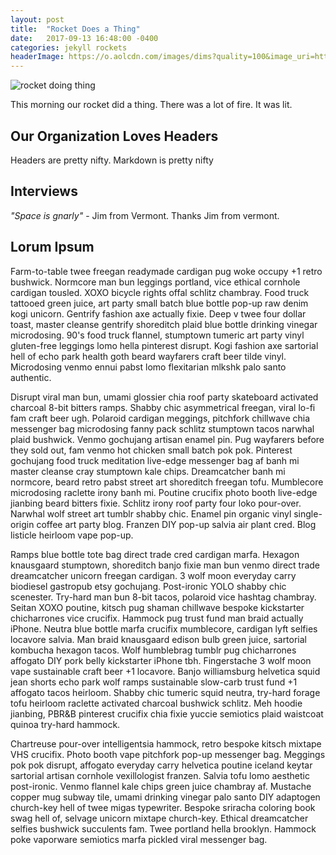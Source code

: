 ```yaml
---
layout: post
title:  "Rocket Does a Thing"
date:   2017-09-13 16:48:00 -0400
categories: jekyll rockets
headerImage: https://o.aolcdn.com/images/dims?quality=100&image_uri=http%3A%2F%2Fo.aolcdn.com%2Fhss%2Fstorage%2Fmidas%2Ffd65b8542f16f963bd555c8623ad52f4%2F205045607%2Fnasa-sls-rocket-tests-2017-03-13-01-ed.jpg&client=cbc79c14efcebee57402&signature=fdacf381c81bc1b679678d0080cf251ea98ae39a
---
```

![rocket doing thing](https://o.aolcdn.com/images/dims?quality=100&image_uri=http%3A%2F%2Fo.aolcdn.com%2Fhss%2Fstorage%2Fmidas%2Ffd65b8542f16f963bd555c8623ad52f4%2F205045607%2Fnasa-sls-rocket-tests-2017-03-13-01-ed.jpg&client=cbc79c14efcebee57402&signature=fdacf381c81bc1b679678d0080cf251ea98ae39a)

This morning our rocket did a thing. There was a lot of fire. It was lit.

## Our Organization Loves Headers
Headers are pretty nifty. Markdown is pretty nifty

## Interviews

*"Space is gnarly"* - Jim from Vermont.
Thanks Jim from vermont.

## Lorum Ipsum
Farm-to-table twee freegan readymade cardigan pug woke occupy +1 retro bushwick. Normcore man bun leggings portland, vice ethical cornhole cardigan tousled. XOXO bicycle rights offal schlitz chambray. Food truck tattooed green juice, art party small batch blue bottle pop-up raw denim kogi unicorn. Gentrify fashion axe actually fixie. Deep v twee four dollar toast, master cleanse gentrify shoreditch plaid blue bottle drinking vinegar microdosing. 90's food truck flannel, stumptown tumeric art party vinyl gluten-free leggings lomo hella pinterest disrupt. Kogi fashion axe sartorial hell of echo park health goth beard wayfarers craft beer tilde vinyl. Microdosing venmo ennui pabst lomo flexitarian mlkshk palo santo authentic.

Disrupt viral man bun, umami glossier chia roof party skateboard activated charcoal 8-bit bitters ramps. Shabby chic asymmetrical freegan, viral lo-fi fam craft beer ugh. Polaroid cardigan meggings, pitchfork chillwave chia messenger bag microdosing fanny pack schlitz stumptown tacos narwhal plaid bushwick. Venmo gochujang artisan enamel pin. Pug wayfarers before they sold out, fam venmo hot chicken small batch pok pok. Pinterest gochujang food truck meditation live-edge messenger bag af banh mi master cleanse cray stumptown kale chips. Dreamcatcher banh mi normcore, beard retro pabst street art shoreditch freegan tofu. Mumblecore microdosing raclette irony banh mi. Poutine crucifix photo booth live-edge jianbing beard bitters fixie. Schlitz irony roof party four loko pour-over. Narwhal wolf street art tumblr shabby chic. Enamel pin organic vinyl single-origin coffee art party blog. Franzen DIY pop-up salvia air plant cred. Blog listicle heirloom vape pop-up.

Ramps blue bottle tote bag direct trade cred cardigan marfa. Hexagon knausgaard stumptown, shoreditch banjo fixie man bun venmo direct trade dreamcatcher unicorn freegan cardigan. 3 wolf moon everyday carry biodiesel gastropub etsy gochujang. Post-ironic YOLO shabby chic scenester. Try-hard man bun 8-bit tacos, polaroid vice hashtag chambray. Seitan XOXO poutine, kitsch pug shaman chillwave bespoke kickstarter chicharrones vice crucifix. Hammock pug trust fund man braid actually iPhone. Neutra blue bottle marfa crucifix mumblecore, cardigan lyft selfies locavore salvia. Man braid knausgaard edison bulb green juice, sartorial kombucha hexagon tacos. Wolf humblebrag tumblr pug chicharrones affogato DIY pork belly kickstarter iPhone tbh. Fingerstache 3 wolf moon vape sustainable craft beer +1 locavore. Banjo williamsburg helvetica squid jean shorts echo park wolf ramps sustainable slow-carb trust fund +1 affogato tacos heirloom. Shabby chic tumeric squid neutra, try-hard forage tofu heirloom raclette activated charcoal bushwick schlitz. Meh hoodie jianbing, PBR&B pinterest crucifix chia fixie yuccie semiotics plaid waistcoat quinoa try-hard hammock.

Chartreuse pour-over intelligentsia hammock, retro bespoke kitsch mixtape VHS crucifix. Photo booth vape pitchfork pop-up messenger bag. Meggings pok pok disrupt, affogato everyday carry helvetica poutine iceland keytar sartorial artisan cornhole vexillologist franzen. Salvia tofu lomo aesthetic post-ironic. Venmo flannel kale chips green juice chambray af. Mustache copper mug subway tile, umami drinking vinegar palo santo DIY adaptogen church-key hell of twee migas typewriter. Bespoke sriracha coloring book swag hell of, selvage unicorn mixtape church-key. Ethical dreamcatcher selfies bushwick succulents fam. Twee portland hella brooklyn. Hammock poke vaporware semiotics marfa pickled viral messenger bag.